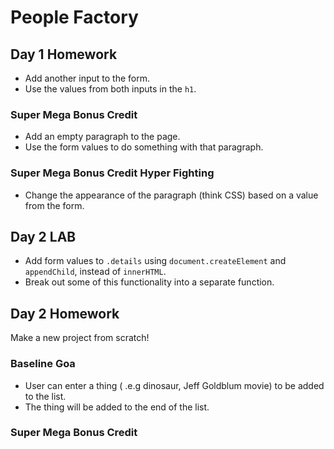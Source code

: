 # People Factory

## Day 1 Homework

* Add another input to the form.
* Use the values from both inputs in the `h1`.

### Super Mega Bonus Credit

* Add an empty paragraph to the page.
* Use the form values to do something with that paragraph.

### Super Mega Bonus Credit Hyper Fighting

* Change the appearance of the paragraph (think CSS) based on a value from the form.

## Day 2 LAB

* Add form values to `.details` using `document.createElement` and `appendChild`, instead of `innerHTML`.
* Break out some of this functionality into a separate function.

## Day 2 Homework

Make a new project from scratch!

### Baseline Goa

* User can enter a thing ( .e.g dinosaur, Jeff Goldblum movie) to be added to the list.
* The thing will be added to the end of the list.

### Super Mega Bonus Credit 